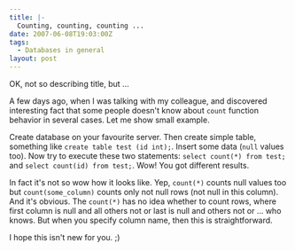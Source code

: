 ```yaml
---
title: |-
  Counting, counting, counting ...
date: 2007-06-08T19:03:00Z
tags:
  - Databases in general
layout: post
---
```

OK, not so describing title, but ...

A few days ago, when I was talking with my colleague, and discovered interesting fact that some people doesn't know about `count` function behavior in several cases. Let me show small example.

Create database on your favourite server. Then create simple table, something like `create table test (id int);`. Insert some data (`null` values too). Now try to execute these two statements: `select count(*) from test;` and `select count(id) from test;`. Wow! You got different results.

In fact it's not so wow how it looks like. Yep, `count(*)` counts null values too but `count(some_column)` counts only not null rows (not null in this column). And it's obvious. The `count(*)` has no idea whether to count rows, where first column is null and all others not or last is null and others not or ... who knows. But when you specify column name, then this is straightforward.

I hope this isn't new for you. ;)
